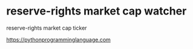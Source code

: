 # reserve-rights market cap watcher 

reserve-rights market cap ticker

https://pythonprogramminglanguage.com


